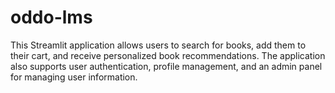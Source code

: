 # oddo-lms
This Streamlit application allows users to search for books, add them to their cart, and receive personalized book recommendations. The application also supports user authentication, profile management, and an admin panel for managing user information.
